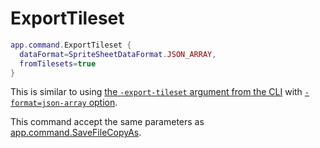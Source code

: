 # ExportTileset

```lua
app.command.ExportTileset {
  dataFormat=SpriteSheetDataFormat.JSON_ARRAY,
  fromTilesets=true
}
```

This is similar to
using [the `-export-tileset` argument from the CLI](https://www.aseprite.org/docs/cli/#export-tileset)
with [`-format=json-array` option](https://www.aseprite.org/docs/cli/#format).

This command accept the same parameters as [app.command.SaveFileCopyAs](command/SaveFile.md#savefile).
